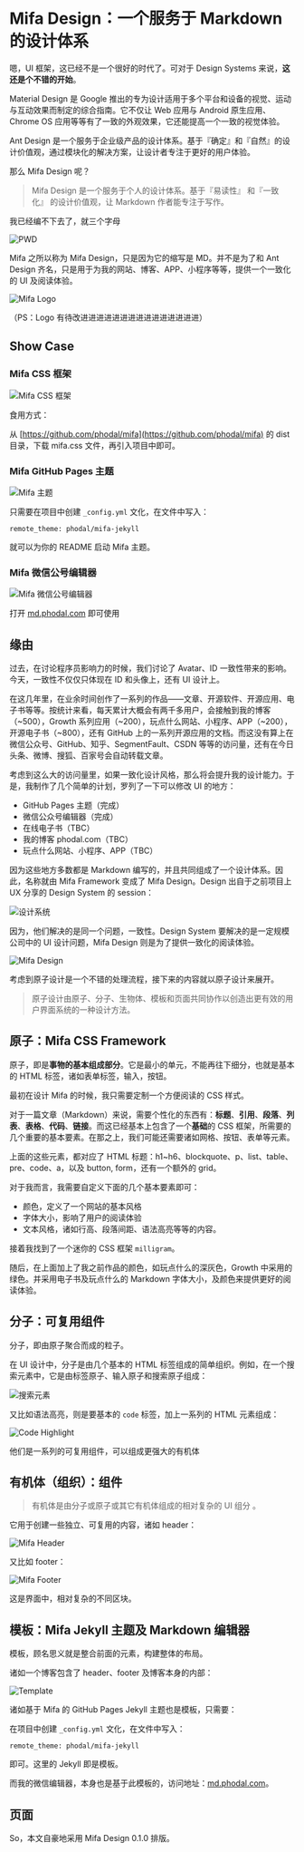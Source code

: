 Mifa Design：一个服务于 Markdown 的设计体系
===

嗯，UI 框架，这已经不是一个很好的时代了。可对于 Design Systems 来说，**这还是个不错的开始**。

Material Design 是 Google 推出的专为设计适用于多个平台和设备的视觉、运动与互动效果而制定的综合指南。它不仅让 Web 应用与 Android 原生应用、Chrome OS 应用等等有了一致的外观效果，它还能提高一个一致的视觉体验。

Ant Design 是一个服务于企业级产品的设计体系。基于『确定』和『自然』的设计价值观，通过模块化的解决方案，让设计者专注于更好的用户体验。

那么 Mifa Design 呢？

> Mifa Design 是一个服务于个人的设计体系。基于『易读性』 和『一致化』 的设计价值观，让 Markdown 作者能专注于写作。

我已经编不下去了，就三个字母

![PWD](pwd.png)

Mifa 之所以称为 Mifa Design，只是因为它的缩写是 MD。并不是为了和 Ant Design 齐名，只是用于为我的网站、博客、APP、小程序等等，提供一个一致化的 UI 及阅读体验。

![Mifa Logo](mifa-banner.png)

（PS：Logo 有待改进进进进进进进进进进进进进进进）

Show Case
---

### Mifa CSS 框架

![Mifa CSS 框架](mifa-css.jpeg)

食用方式：

从 [https://github.com/phodal/mifa](https://github.com/phodal/mifa) 的 dist 目录，下载 mifa.css 文件，再引入项目中即可。

### Mifa GitHub Pages 主题

![Mifa 主题](mifa-themes.jpeg)

只需要在项目中创建 ``_config.yml`` 文化，在文件中写入：

```
remote_theme: phodal/mifa-jekyll
```

就可以为你的 README 启动 Mifa 主题。

### Mifa 微信公号编辑器

![Mifa 微信公号编辑器](mifa-markdown.jpeg)

打开 [md.phodal.com](md.phodal.com) 即可使用

缘由
---

过去，在讨论程序员影响力的时候，我们讨论了 Avatar、ID 一致性带来的影响。今天，一致性不仅仅只体现在 ID 和头像上，还有 UI 设计上。

在这几年里，在业余时间创作了一系列的作品——文章、开源软件、开源应用、电子书等等。按统计来看，每天累计大概会有两千多用户，会接触到我的博客（~500），Growth 系列应用（~200），玩点什么网站、小程序、APP（~200），开源电子书（~800），还有 GitHub 上的一系列开源应用的文档。而这没有算上在 微信公众号、GitHub、知乎、SegmentFault、CSDN 等等的访问量，还有在今日头条、微博、搜狐、百家号会自动转载文章。

考虑到这么大的访问量里，如果一致化设计风格，那么将会提升我的设计能力。于是，我制作了几个简单的计划，罗列了一下可以修改 UI 的地方：

 - GitHub Pages 主题（完成）
 - 微信公众号编辑器（完成）
 - 在线电子书（TBC）
 - 我的博客 phodal.com（TBC）
 - 玩点什么网站、小程序、APP（TBC）

因为这些地方多数都是 Markdown 编写的，并且共同组成了一个设计体系。因此，名称就由 Mifa Framework 变成了 Mifa Design。Design 出自于之前项目上 UX 分享的 Design System 的 session：

![设计系统](design-system-in-system.png)

因为，他们解决的是同一个问题，一致性。Design System 要解决的是一定规模公司中的 UI 设计问题，Mifa Design 则是为了提供一致化的阅读体验。

![Mifa Design](mifa-design.jpg)

考虑到原子设计是一个不错的处理流程，接下来的内容就以原子设计来展开。

> 原子设计由原子、分子、生物体、模板和页面共同协作以创造出更有效的用户界面系统的一种设计方法。

原子：Mifa CSS Framework
---

原子，即是**事物的基本组成部分**。它是最小的单元，不能再往下细分，也就是基本的 HTML 标签，诸如表单标签，输入，按钮。

最初在设计 Mifa 的时候，我只需要定制一个方便阅读的 CSS 样式。

对于一篇文章（Markdown）来说，需要个性化的东西有：**标题**、**引用**、**段落**、**列表**、**表格**、**代码**、**链接**。而这已经基本上包含了一个**基础**的 CSS 框架，所需要的几个重要的基本要素。在那之上，我们可能还需要诸如网格、按钮、表单等元素。

上面的这些元素，都对应了 HTML 标题：h1~h6、blockquote、p、list、table、pre、code、a，以及 button, form，还有一个额外的 grid。

对于我而言，我需要自定义下面的几个基本要素即可：

 - 颜色，定义了一个网站的基本风格
 - 字体大小，影响了用户的阅读体验
 - 文本风格，诸如行高、段落间距、语法高亮等等的内容。

接着我找到了一个迷你的 CSS 框架 ``milligram``。

随后，在上面加上了我之前作品的颜色，如玩点什么的深灰色，Growth 中采用的绿色。并采用电子书及玩点什么的 Markdown 字体大小，及颜色来提供更好的阅读体验。

分子：可复用组件
---

分子，即由原子聚合而成的粒子。

在 UI 设计中，分子是由几个基本的 HTML 标签组成的简单组织。例如，在一个搜索元素中，它是由标签原子、输入原子和搜索原子组成：

![搜索元素](search-demo.png)

又比如语法高亮，则是要基本的 ``code`` 标签，加上一系列的 HTML 元素组成：

![Code Highlight](code-highlight.png)

他们是一系列的可复用组件，可以组成更强大的有机体

有机体（组织）：组件
---

> 有机体是由分子或原子或其它有机体组成的相对复杂的 UI 组分 。

它用于创建一些独立、可复用的内容，诸如 header：

![Mifa Header](mifa-header.png)

又比如 footer：

![Mifa Footer](mifa-footer.png)

这是界面中，相对复杂的不同区块。

模板：Mifa Jekyll 主题及 Markdown 编辑器
---

模板，顾名思义就是整合前面的元素，构建整体的布局。

诸如一个博客包含了 header、footer 及博客本身的内部：

![Template](template-example.jpg)

诸如基于 Mifa 的 GitHub Pages Jekyll 主题也是模板，只需要：

在项目中创建 ``_config.yml`` 文化，在文件中写入：

```
remote_theme: phodal/mifa-jekyll
```

即可。这里的 Jekyll 即是模板。

而我的微信编辑器，本身也是基于此模板的，访问地址：[md.phodal.com](md.phodal.com)。

页面
---

So，本文自豪地采用 Mifa Design 0.1.0 排版。

